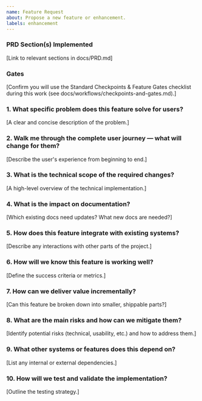 ```yaml
---
name: Feature Request
about: Propose a new feature or enhancement.
labels: enhancement
---
```


### PRD Section(s) Implemented

[Link to relevant sections in docs/PRD.md]

### Gates

[Confirm you will use the Standard Checkpoints & Feature Gates checklist during this work (see docs/workflows/checkpoints-and-gates.md).]

### 1. What specific problem does this feature solve for users?

[A clear and concise description of the problem.]

### 2. Walk me through the complete user journey — what will change for them?

[Describe the user's experience from beginning to end.]

### 3. What is the technical scope of the required changes?

[A high-level overview of the technical implementation.]

### 4. What is the impact on documentation?

[Which existing docs need updates? What new docs are needed?]

### 5. How does this feature integrate with existing systems?

[Describe any interactions with other parts of the project.]

### 6. How will we know this feature is working well?

[Define the success criteria or metrics.]

### 7. How can we deliver value incrementally?

[Can this feature be broken down into smaller, shippable parts?]

### 8. What are the main risks and how can we mitigate them?

[Identify potential risks (technical, usability, etc.) and how to address them.]

### 9. What other systems or features does this depend on?

[List any internal or external dependencies.]

### 10. How will we test and validate the implementation?

[Outline the testing strategy.]
